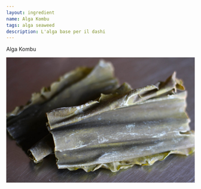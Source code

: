 ```yaml
---
layout: ingredient
name: Alga Kombu
tags: alga seaweed
description: L'alga base per il dashi
---
```


Alga Kombu

![Kombu](/assets/images/ingredients/kombu-1.jpg)
